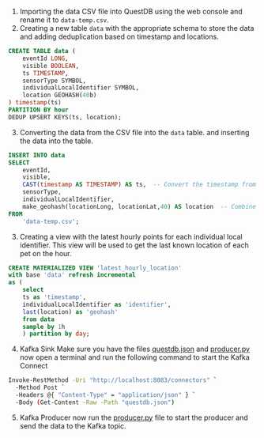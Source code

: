 1. Importing the data CSV file into QuestDB using the web console and rename it to `data-temp.csv`.
2. Creating a new table `data` with the appropriate schema to store the data and adding deduplication based on timestamp and locations. 

```sql
CREATE TABLE data (
    eventId LONG,
    visible BOOLEAN,
    ts TIMESTAMP,
    sensorType SYMBOL,
    individualLocalIdentifier SYMBOL,
    location GEOHASH(40b)
) timestamp(ts)
PARTITION BY hour
DEDUP UPSERT KEYS(ts, location);
```
3. Converting the data from the CSV file into the `data` table. and inserting the data into the table. 

```sql
INSERT INTO data
SELECT 
    eventId,
    visible,
    CAST(timestamp AS TIMESTAMP) AS ts,  -- Convert the timestamp from VARCHAR to TIMESTAMP
    sensorType,
    individualLocalIdentifier,
    make_geohash(locationLong, locationLat,40) AS location  -- Combine latitude and longitude to GEOHASH
FROM 
    'data-temp.csv';
```
3. Creating a view with the latest hourly points for each individual local identifier. This view will be used to get the last known location of each pet on the hour.
```sql
CREATE MATERIALIZED VIEW 'latest_hourly_location'
with base 'data' refresh incremental
as (
    select
    ts as 'timestamp', 
    individualLocalIdentifier as 'identifier',
    last(location) as 'geohash'
    from data
    sample by 1h
    ) partition by day;
```
4. Kafka Sink
Make sure you have the files [questdb.json](questdb.json) and [producer.py](producer.py) now open a terminal and run the following command to start the Kafka Connect

```bash
Invoke-RestMethod -Uri "http://localhost:8083/connectors" `
  -Method Post `
  -Headers @{ "Content-Type" = "application/json" } `
  -Body (Get-Content -Raw -Path "questdb.json")
  ```
  5. Kafka Producer
  now run the [producer.py](producer.py) file to start the producer and send the data to the Kafka topic. 
  
